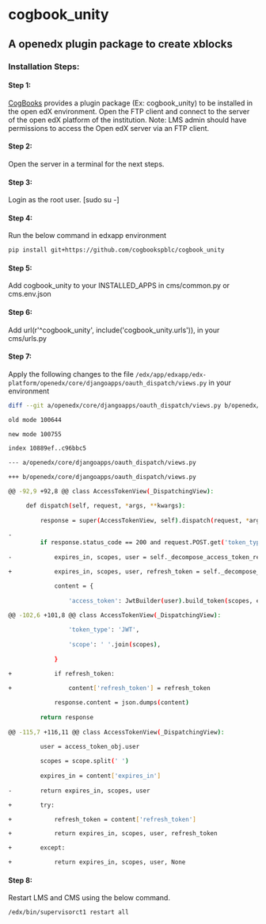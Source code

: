 # cogbook_unity

## A openedx plugin package to create xblocks

### Installation Steps:

#### Step 1:
[CogBooks] provides a plugin package (Ex: cogbook_unity) to be installed in the open edX environment. Open the FTP client and connect to the server of the open edX platform of the institution.
Note: LMS admin should have permissions to access the Open edX server via an FTP client.
#### Step 2:
Open the server in a terminal for the next steps. 

#### Step 3:
Login as the root user. [sudo su -]

#### Step 4:
Run the below command in edxapp environment
```sh
pip install git+https://github.com/cogbookspblc/cogbook_unity
```
#### Step 5:
Add cogbook_unity  to your INSTALLED_APPS in cms/common.py or cms.env.json
#### Step 6:
Add url(r'^cogbook_unity', include('cogbook_unity.urls')),  in your cms/urls.py
#### Step 7:
Apply the following changes to the file ```/edx/app/edxapp/edx-platform/openedx/core/djangoapps/oauth_dispatch/views.py``` in your environment

```sh
diff --git a/openedx/core/djangoapps/oauth_dispatch/views.py b/openedx/core/djangoapps/oauth_dispatch/views.py

old mode 100644

new mode 100755

index 10889ef..c96bbc5

--- a/openedx/core/djangoapps/oauth_dispatch/views.py

+++ b/openedx/core/djangoapps/oauth_dispatch/views.py

@@ -92,9 +92,8 @@ class AccessTokenView(_DispatchingView):

     def dispatch(self, request, *args, **kwargs):
     
         response = super(AccessTokenView, self).dispatch(request, *args, **kwargs)
         
-
         if response.status_code == 200 and request.POST.get('token_type', '').lower() == 'jwt':
         
-            expires_in, scopes, user = self._decompose_access_token_response(request, response)

+            expires_in, scopes, user, refresh_token = self._decompose_access_token_response(request, response)

             content = {
             
                 'access_token': JwtBuilder(user).build_token(scopes, expires_in),
                 
@@ -102,6 +101,8 @@ class AccessTokenView(_DispatchingView):

                 'token_type': 'JWT',
                 
                 'scope': ' '.join(scopes),
                 
             }
             
+            if refresh_token:

+                content['refresh_token'] = refresh_token

             response.content = json.dumps(content)
             
         return response
         
@@ -115,7 +116,11 @@ class AccessTokenView(_DispatchingView):

         user = access_token_obj.user
         
         scopes = scope.split(' ')
         
         expires_in = content['expires_in']
         
-        return expires_in, scopes, user

+        try:

+            refresh_token = content['refresh_token']

+            return expires_in, scopes, user, refresh_token

+        except:

+            return expires_in, scopes, user, None
```
#### Step 8:
Restart LMS and CMS using the below command. 
```sh
/edx/bin/supervisorct1 restart all
```



[CogBooks]: <https://www.cogbooks.com/>
